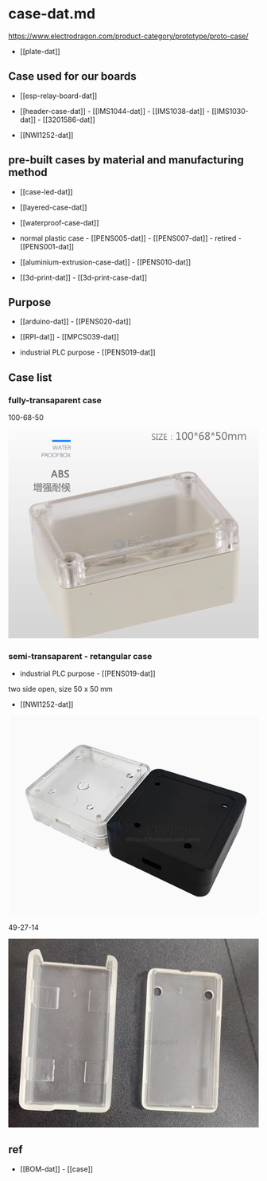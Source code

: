 
# case-dat.md


https://www.electrodragon.com/product-category/prototype/proto-case/

- [[plate-dat]]

## Case used for our boards 

- [[esp-relay-board-dat]]

- [[header-case-dat]] - [[IMS1044-dat]] - [[IMS1038-dat]] - [[IMS1030-dat]] - [[3201586-dat]]

- [[NWI1252-dat]]


## pre-built cases by material and manufacturing method

- [[case-led-dat]] 

- [[layered-case-dat]] 

- [[waterproof-case-dat]]

- normal plastic case - [[PENS005-dat]] - [[PENS007-dat]] - retired - [[PENS001-dat]]

- [[aluminium-extrusion-case-dat]] - [[PENS010-dat]]

- [[3d-print-dat]] - [[3d-print-case-dat]]



## Purpose 

- [[arduino-dat]] - [[PENS020-dat]]

- [[RPI-dat]] - [[MPCS039-dat]]

- industrial PLC purpose - [[PENS019-dat]]

## Case list 

### fully-transaparent case 

100-68-50

![](2025-07-18-14-13-02.png)

### semi-transaparent - retangular case 

- industrial PLC purpose - [[PENS019-dat]]

two side open, size 50 x 50 mm

- [[NWI1252-dat]]

![](2025-07-18-13-53-12.png)

49-27-14

![](2025-07-18-13-57-39.png)



## ref 

- [[BOM-dat]] - [[case]]